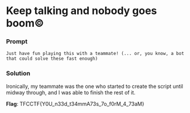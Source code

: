 # Keep talking and nobody goes boom©

### Prompt

```
Just have fun playing this with a teammate! (... or, you know, a bot that could solve these fast enough)
```

### Solution

Ironically, my teammate was the one who started to create the script until midway through, and I was able to finish the rest of it.

**Flag**: TFCCTF{Y0U_n33d_t34mmA73s_7o_f0rM_4_73aM}
